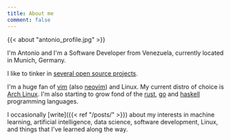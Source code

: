 ```yaml
---
title: About me
comment: false
---
```


{{< about "antonio_profile.jpg" >}}

I'm Antonio and I'm a Software Developer from Venezuela, currently located in Munich, Germany.

I like to tinker in [several open source projects][projects].

I'm a huge fan of [vim][vim] (also [neovim][neovim]) and Linux. My current distro of choice is [Arch Linux][archlinux]. I'm also starting to grow fond of the [rust][rust], [go][golang] and [haskell][haskell] programming languages.

I occasionally [write]({{< ref "/posts/" >}}) about my interests in machine learning, artificial intelligence, data science, software development, Linux, and things that I've learned along the way.

[vim]: https://www.vim.org
[neovim]: https://neovim.io
[archlinux]: https://www.archlinux.org/
[golang]: https://golang.org/
[rust]: https://www.rust-lang.org/
[haskell]: https://www.haskell.org/
[projects]: https://www.github.com/chibby0ne
